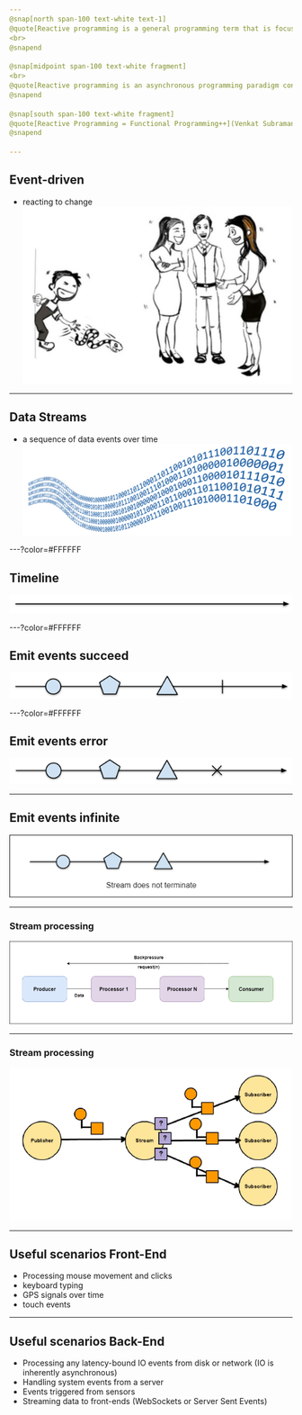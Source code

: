 ```yaml
---
@snap[north span-100 text-white text-1]
@quote[Reactive programming is a general programming term that is focused on reacting to changes, such as data values or events.](Reactive Programming in RxJava)
<br>
@snapend

@snap[midpoint span-100 text-white fragment]
<br>
@quote[Reactive programming is an asynchronous programming paradigm concerned with data streams and the propagation of change.](Wikipedia)
@snapend

@snap[south span-100 text-white fragment]
@quote[Reactive Programming = Functional Programming++](Venkat Subramaniam)
@snapend

---
```

## Event-driven
- reacting to change
![Event-driven](assets/img/event_driven_snake.png)

---
## Data Streams
- a sequence of data events over time
![Data Streams](assets/img/data_stream.png)

---?color=#FFFFFF
## Timeline
![Timeline](assets/img/timeline.png)

---?color=#FFFFFF
## Emit events succeed
![Timeline events succeed](assets/img/timeline_events_success.png)

---?color=#FFFFFF
## Emit events error
![Timeline events error](assets/img/timeline_events_error.png)

---
## Emit events infinite
![Timeline events infinite](assets/img/timeline_events_infinite_white.png)

---
### Stream processing
![Stream processing](assets/img/reactive_stream_processing.png)

---
### Stream processing
![Stream processing](assets/img/reactive_programming_context.png)

---
## Useful scenarios Front-End
- Processing mouse movement and clicks
- keyboard typing
- GPS signals over time
- touch events

---
## Useful scenarios Back-End
- Processing any latency-bound IO events from disk or network (IO is inherently asynchronous)
- Handling system events from a server
- Events triggered from sensors
- Streaming data to front-ends (WebSockets or Server Sent Events)


